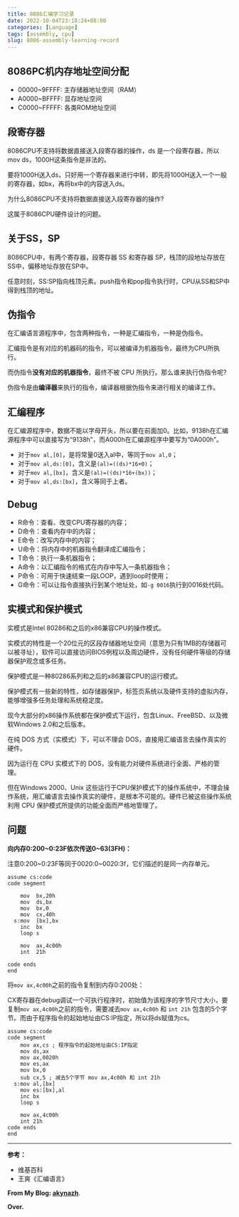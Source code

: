 ```yaml
---
title: 8086汇编学习记录
date: 2022-10-04T23:18:24+08:00
categories: [Language]
tags: [assembly, cpu]
slug: 8086-assembly-learning-record
---
```


## 8086PC机内存地址空间分配

- 00000~9FFFF: 主存储器地址空间（RAM）
- A0000~BFFFF: 显存地址空间
- C0000~FFFFF: 各类ROM地址空间

## 段寄存器

8086CPU不支持将数据直接送入段寄存器的操作，ds 是一个段寄存器，所以mov ds，1000H这条指令是非法的。

要将1000H送入ds，只好用一个寄存器来进行中转，即先将1000H送入一个一般的寄存器，如bx，再将bx中的内容送入ds。

为什么8086CPU不支持将数据直接送入段寄存器的操作?

这属于8086CPU硬件设计的问题。

## 关于SS，SP

8086CPU中，有两个寄存器，段寄存器 SS 和寄存器 SP，栈顶的段地址存放在SS中，偏移地址存放在SP中。

任意时刻，SS∶SP指向栈顶元素。push指令和pop指令执行时，CPU从SS和SP中得到栈顶的地址。

## 伪指令

在汇编语言源程序中，包含两种指令，一种是汇编指令，一种是伪指令。

汇编指令是有对应的机器码的指令，可以被编译为机器指令，最终为CPU所执行。

而伪指令**没有对应的机器指令**，最终不被 CPU 所执行。那么谁来执行伪指令呢?

伪指令是由**编译器**来执行的指令，编译器根据伪指令来进行相关的编译工作。

## 汇编程序

在汇编源程序中，数据不能以字母开头，所以要在前面加0。比如，9138h在汇编源程序中可以直接写为“9138h”，而A000h在汇编源程序中要写为“0A000h”。

- 对于`mov al,[0]`，是将常量0送入al中，等同于`mov al,0`；
- 对于`mov al,ds:[0]`，含义是`(al)=((ds)*16+0)`；
- 对于`mov al,[bx]`，含义是`(al)=((ds)*16+(bx))`；
- 对于`mov al,ds:[bx]`，含义等同于上者。

## Debug

- R命令：查看、改变CPU寄存器的内容；
- D命令：查看内存中的内容；
- E命令：改写内存中的内容；
- U命令：将内存中的机器指令翻译成汇编指令；
- T命令：执行一条机器指令；
- A命令：以汇编指令的格式在内存中写入一条机器指令；
- P命令：可用于快速结束一段LOOP，遇到loop时使用；
- G命令：可以让指令直接执行到某个地址处，如`-g 0016`执行到0016处代码。

## 实模式和保护模式

实模式是Intel 80286和之后的x86兼容CPU的操作模式。

实模式的特性是一个20位元的区段存储器地址空间（意思为只有1MB的存储器可以被寻址），软件可以直接访问BIOS例程以及周边硬件，没有任何硬件等级的存储器保护观念或多任务。

保护模式是一种80286系列和之后的x86兼容CPU的运行模式。

保护模式有一些新的特性，如存储器保护，标签页系统以及硬件支持的虚拟内存，能够增强多任务处理和系统稳定度。

现今大部分的x86操作系统都在保护模式下运行，包含Linux、FreeBSD、以及微软Windows 2.0和之后版本。



在纯 DOS 方式（实模式）下，可以不理会 DOS，直接用汇编语言去操作真实的硬件。

因为运行在 CPU 实模式下的 DOS，没有能力对硬件系统进行全面、严格的管理。

但在Windows 2000、Unix 这些运行于CPU保护模式下的操作系统中，不理会操作系统，用汇编语言去操作真实的硬件，是根本不可能的。硬件已被这些操作系统利用 CPU 保护模式所提供的功能全面而严格地管理了。

## 问题

**向内存0:200~0:23F依次传送0~63(3FH)：**

注意0:200~0:23F等同于0020:0~0020:3f，它们描述的是同一内存单元。

```
assume cs:code
code segment
    
    mov  bx,20h
    mov  ds,bx
    mov  bx,0
    mov  cx,40h
  s:mov  [bx],bx
    inc  bx
    loop s

    mov  ax,4c00h
    int  21h

code ends
end
```

将`mov ax,4c00h`之前的指令复制到内存0:200处：

CX寄存器在debug调试一个可执行程序时，初始值为该程序的字节尺寸大小，要复制`mov ax,4c00h`之前的指令，需要减去`mov ax,4c00h` 和 `int 21h` 包含的5个字节。而由于程序指令的起始地址由CS:IP指定，所以将ds赋值为cs。

```
assume cs:code
code segment
    mov ax,cs ; 程序指令的起始地址由CS:IP指定
    mov ds,ax
    mov ax,0020h
    mov es,ax
    mov bx,0
    sub cx,5 ; 减去5个字节 mov ax,4c00h 和 int 21h
  s:mov al,[bx]
    mov es:[bx],al
    inc bx
    loop s
    
    mov ax,4c00h
    int 21h
code ends
end
```

---

**参考：**

- 维基百科
- 王爽《汇编语言》

**From My Blog: [akynazh](https://akynazh.site)**.

**Over.**